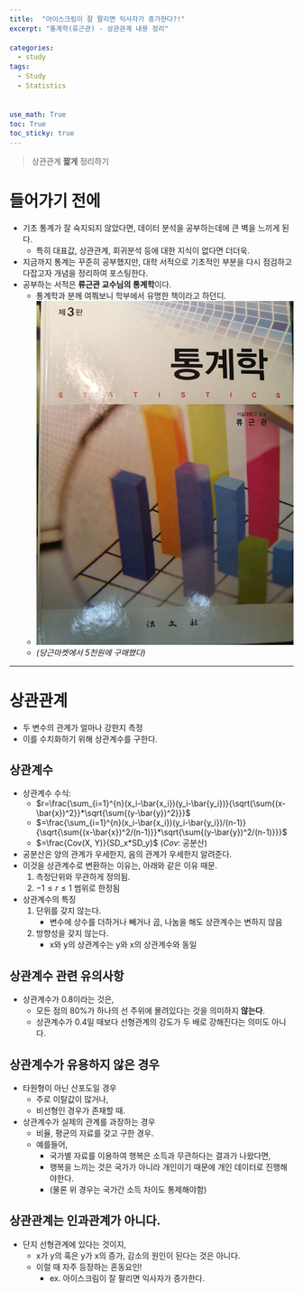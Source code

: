 ```yaml
---
title:  "아이스크림이 잘 팔리면 익사자가 증가한다?!"
excerpt: "통계학(류근관) - 상관관계 내용 정리"

categories:
  - study
tags:
  - Study
  - Statistics


use_math: True
toc: True
toc_sticky: true
---
```

> 상관관계 **짧게** 정리하기

# 들어가기 전에
* 기초 통계가 잘 숙지되지 않았다면, 데이터 분석을 공부하는데에 큰 벽을 느끼게 된다.
  * 특히 대표값, 상관관계, 회귀분석 등에 대한 지식이 없다면 더더욱.
* 지금까지 통계는 꾸준히 공부했지만, 대학 서적으로 기초적인 부분을 다시 점검하고 다잡고자 개념을 정리하여 포스팅한다.
* 공부하는 서적은 **류근관 교수님의 통계학**이다.
  * 통계학과 분께 여쭤보니 학부에서 유명한 책이라고 하던디.
  * ![이미지](/assets/images/statistics_light/bookcover.jpg)
  * *(당근마켓에서 5천원에 구매했다)*

- - - - - -

# 상관관계

- 두 변수의 관계가 얼마나 강한지 측정
- 이를 수치화하기 위해 상관계수를 구한다.

## 상관계수

- 상관계수 수식:
    - $r=\frac{\sum_{i=1}^{n}(x_i-\bar{x_i})(y_i-\bar{y_i})}{\sqrt{\sum{(x-\bar{x})^2}}*\sqrt{\sum{(y-\bar{y})^2}}}$
    - $=\frac{\sum_{i=1}^{n}(x_i-\bar{x_i})(y_i-\bar{y_i})/(n-1)}{\sqrt{\sum{(x-\bar{x})^2/(n-1)}}*\sqrt{\sum{(y-\bar{y})^2/(n-1)}}}$
    - $=\frac{Cov(X, Y)}{SD_x*SD_y}$ ($Cov$: 공분산)
- 공분산은 양의 관계가 우세한지, 음의 관계가 우세한지 알려준다.
- 이것을 상관계수로 변환하는 이유는, 아래와 같은 이유 때문.
    1. 측정단위와 무관하게 정의됨.
    2. $-1≤r≤1$ 범위로 한정됨
- 상관계수의 특징
    1. 단위를 갖지 않는다.
        - 변수에 상수를 더하거나 빼거나 곱, 나눔을 해도 상관계수는 변하지 않음
    2. 방향성을 갖지 않는다.
        - x와 y의 상관계수는 y와 x의 상관계수와 동일

## 상관계수 관련 유의사항

- 상관계수가 0.8이라는 것은,
    - 모든 점의 80%가 하나의 선 주위에 몰려있다는 것을 의미하지 **않는다**.
    - 상관계수가 0.4일 때보다 선형관계의 강도가 두 배로 강해진다는 의미도 아니다.

## 상관계수가 유용하지 않은 경우

- 타원형이 아닌 산포도일 경우
    - 주로 이탈값이 많거나,
    - 비선형인 경우가 존재할 때.
- 상관계수가 실제의 관계를 과장하는 경우
    - 비율, 평균의 자료를 갖고 구한 경우.
    - 예를들어,
        - 국가별 자료를 이용하여 행복은 소득과 무관하다는 결과가 나왔다면,
        - 행복을 느끼는 것은 국가가 아니라 개인이기 때문에 개인 데이터로 진행해야한다.
        - (물론 위 경우는 국가간 소득 차이도 통제해야함)

## 상관관계는 인과관계가 아니다.

- 단지 선형관계에 있다는 것이지,
    - x가 y의 혹은 y가 x의 증가, 감소의 원인이 된다는 것은 아니다.
    - 이럴 때 자주 등장하는 혼동요인!
        - ex. 아이스크림이 잘 팔리면 익사자가 증가한다.
